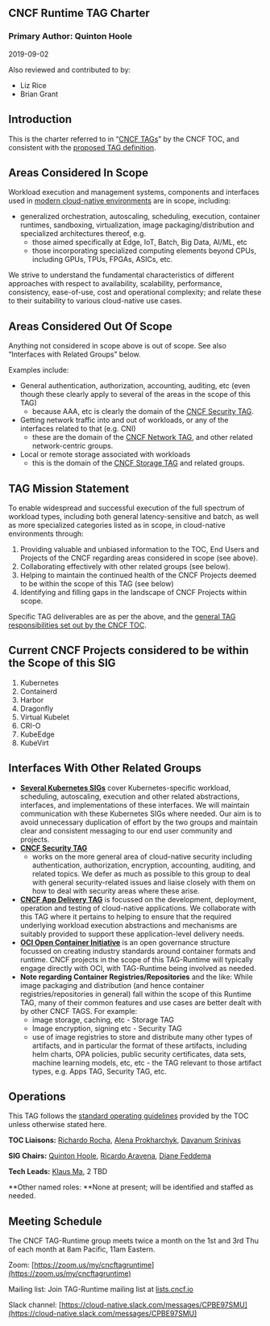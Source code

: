 ## CNCF Runtime TAG Charter


### Primary Author: Quinton Hoole

2019-09-02

Also reviewed and contributed to by:

*   Liz Rice
*   Brian Grant

## Introduction

This is the charter referred to in “[CNCF
TAGs](https://github.com/cncf/toc/blob/main/tags/cncf-tags.md#tag-charter)”
by the CNCF TOC, and consistent with the [proposed TAG
definition](https://github.com/cncf/toc/blob/main/tags/proposed.md).


## Areas Considered In Scope

Workload execution and management systems, components and interfaces
used in [modern cloud-native
environments](https://github.com/cncf/toc/blob/main/DEFINITION.md)
are in scope, including:



*   generalized orchestration, autoscaling, scheduling, execution, container
    runtimes, sandboxing, virtualization, image packaging/distribution and specialized architectures thereof, e.g. 
    *   those aimed specifically at Edge, IoT, Batch, Big Data, AI/ML, etc
    *   those incorporating specialized computing elements beyond CPUs, including GPUs, TPUs, FPGAs, ASICs, etc.

We strive to understand the fundamental characteristics of different approaches with respect to availability,
scalability, performance, consistency, ease-of-use, cost and operational complexity; and relate these to their
suitability to various cloud-native use cases.


## Areas Considered Out Of Scope

Anything not considered in scope above is out of scope.  See also “Interfaces with Related Groups” below.

Examples include:

*   General authentication, authorization, accounting, auditing, etc (even though these clearly apply to several of the areas in the scope of this TAG)
    - because AAA, etc is clearly the domain of the [CNCF Security TAG](https://github.com/cncf/tag-security).
*   Getting network traffic into and out of workloads, or any of the interfaces related to that (e.g. CNI)
    - these are the domain of the [CNCF Network TAG](https://github.com/cncf/tag-network), and other related network-centric groups.  
*   Local or remote storage associated with workloads
     - this is the domain of the [CNCF Storage TAG](https://github.com/cncf/tag-storage) and related groups.


## TAG Mission Statement

To enable widespread and successful execution of the full spectrum of workload types,
including both general latency-sensitive and batch, as well as more specialized
categories listed as in scope, in cloud-native environments through:



1. Providing valuable and unbiased information to the TOC,
   End Users and Projects of the CNCF regarding areas considered in scope (see above).
2. Collaborating effectively with other related groups (see below).
3. Helping to maintain the continued health of the CNCF Projects deemed
   to be within the scope of this TAG (see below)
4. Identifying and filling gaps in the landscape of CNCF Projects within scope.

Specific TAG deliverables are as per the above, and the [general TAG responsibilities
set out by the CNCF TOC](https://github.com/cncf/toc/blob/main/tags/cncf-tags.md#responsibilities--empowerment-of-tags).


## Current CNCF Projects considered to be within the Scope of this SIG



1. Kubernetes
2. Containerd
3. Harbor
4. Dragonfly
5. Virtual Kubelet
6. CRI-O
7. KubeEdge
8. KubeVirt


## Interfaces With Other Related Groups



*   **[Several Kubernetes SIGs](https://github.com/kubernetes/community)**
    cover Kubernetes-specific workload, scheduling, autoscaling, execution
    and other related abstractions, interfaces, and implementations of
    these interfaces.  We will maintain communication with these Kubernetes
    SIGs where needed.  Our aim is to avoid unnecessary duplication of
    effort by the two groups and maintain clear and consistent messaging
    to our end user community and projects.
*   **[CNCF Security TAG](https://github.com/cncf/tag-security)**
    - works on the more general area of cloud-native security including
    authentication, authorization, encryption, accounting, auditing, and
    related topics.  We defer as much as possible to this group to deal
    with general security-related issues and liaise closely with them on
    how to deal with security areas where these arise.
*   **[CNCF App Delivery TAG](https://github.com/cncf/tag-app-delivery)**
    is focussed on the development, deployment, operation and testing of
    cloud-native applications.  We collaborate with this TAG where it
    pertains to helping to ensure that the required underlying workload
    execution abstractions and mechanisms are suitably provided to support
    these application-level delivery needs.
*   **[OCI Open Container Initiative](https://www.opencontainers.org/)**
    is an open governance structure focussed on creating industry standards
    around container formats and runtime. CNCF projects in the scope of
    this TAG-Runtime will typically engage directly with OCI, with TAG-Runtime
    being involved as needed.
*   **Note regarding Container Registries/Repositories** and the like:
    While image packaging and distribution (and hence container
    registries/repositories in general) fall within the scope of this
    Runtime TAG, many of their common features and use cases are better
    dealt with by other CNCF TAGS.  For example:
    *   image storage, caching, etc - Storage TAG
    *   Image encryption, signing etc - Security TAG
    *   use of image registries to store and distribute many other types
        of artifacts, and in particular the format of these artifacts,
	including helm charts, OPA policies, public security certificates,
	data sets, machine learning models, etc, etc - the TAG relevant to
	those artifact types, e.g. Apps TAG, Security TAG, etc.


## **Operations**

This TAG follows the [standard operating guidelines](https://github.com/cncf/toc/blob/main/tags/cncf-tags.md#operating-model)
provided by the TOC unless otherwise stated here.


**TOC Liaisons:**  [Richardo Rocha](https://twitter.com/ahcorporto), [Alena Prokharchyk](https://github.com/alena1108), [Davanum Srinivas](https://twitter.com/dims)

**SIG Chairs:** 
  [Quinton Hoole](https://github.com/quinton-hoole),
  [Ricardo Aravena](https://github.com/raravena80),
  [Diane Feddema](https://github.com/dfeddema)

**Tech Leads:** [Klaus Ma](http://www.klaus1982.cn/about/), 2 TBD

**Other named roles: **None at present; will be identified and staffed as needed.


## Meeting Schedule

The CNCF TAG-Runtime group meets twice a month on the 1st and 3rd Thu of
each month at 8am Pacific, 11am Eastern. 

Zoom: [https://zoom.us/my/cncftagruntime](https://zoom.us/my/cncftagruntime)

Mailing list: Join TAG-Runtime mailing list at [lists.cncf.io](https://lists.cncf.io)

Slack channel: [https://cloud-native.slack.com/messages/CPBE97SMU](https://cloud-native.slack.com/messages/CPBE97SMU)  
